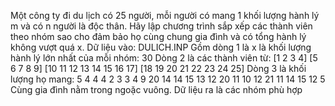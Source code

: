Một công ty đi du lịch có 25 người, mỗi người có mang 1 khối lượng hành lý m và có n người là độc thân.
Hãy lập chương trình sắp xếp các thành viên theo nhóm sao cho đảm bảo họ cùng chung gia đình và có tổng hành lý không vượt quá x.
Dữ liệu vào: DULICH.INP
Gồm dòng 1 là x là khối lượng hành lý lớn nhất của mỗi nhóm: 30
Dòng 2 là các thành viên từ:  [1 2 3 4] [5 6 7 8 9] [10 11 12 13 14 15 16 17] [18 19 20 21 22 23 24 25]
Dòng 3 là khối lượng họ mang:  5 4 4 4   2 3 3 4 9   20 14 14 15 13 12 20 11   10 12 21 11 14 15 12 5
Cùng gia đình nằm trong ngoặc vuông.
Dữ liệu ra là các nhóm phù hợp
